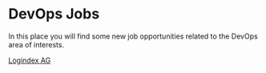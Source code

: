 DevOps Jobs
======

In this place you will find some new job opportunities related to the DevOps area of interests.

[Logindex AG](/devops_jobs/logindex.ag.md)
